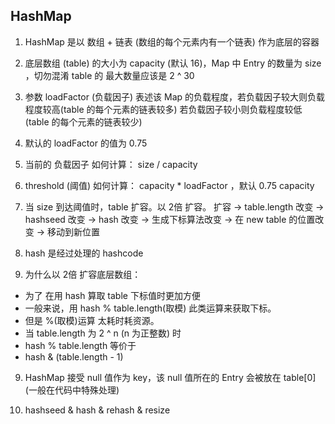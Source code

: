 ## HashMap

1. HashMap 是以 数组 + 链表 (数组的每个元素内有一个链表) 作为底层的容器

2. 底层数组 (table) 的大小为 capacity (默认 16)，Map 中 Entry 的数量为 size ，切勿混淆
	table 的 最大数量应该是 2 ^ 30

3. 参数 loadFactor (负载因子) 表述该 Map 的负载程度，若负载因子较大则负载程度较高(table 的每个元素的链表较多)
	若负载因子较小则负载程度较低(table 的每个元素的链表较少)

4. 默认的 loadFactor 的值为 0.75

5. 当前的 负载因子 如何计算： size / capacity

5. threshold (阈值) 如何计算： capacity * loadFactor ，默认 0.75 capacity

6. 当 size 到达阈值时，table 扩容。以 2倍 扩容。
	扩容 -> table.length 改变 -> hashseed 改变 -> hash 改变 -> 生成下标算法改变 -> 在 new table 的位置改变 -> 移动到新位置

7. hash 是经过处理的 hashcode

8. 为什么以 2倍 扩容底层数组：
- 为了 在用 hash 算取 table 下标值时更加方便
- 一般来说，用 hash % table.length(取模) 此类运算来获取下标。
- 但是 %(取模)运算 太耗时耗资源。
- 当 table.length 为 2 ^ n (n 为正整数) 时
- hash % table.length 等价于 
- hash & (table.length - 1)

9. HashMap 接受 null 值作为 key，该 null 值所在的 Entry 会被放在 table[0] (一般在代码中特殊处理)

0. hashseed & hash & rehash & resize


